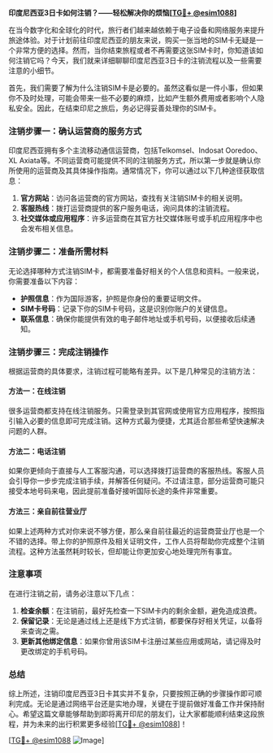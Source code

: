 **印度尼西亚3日卡如何注销？——轻松解决你的烦恼[[TG💪+ @esim1088](https://t.me/s/esim1088)]**

在当今数字化和全球化的时代，旅行者们越来越依赖于电子设备和网络服务来提升旅途体验。对于计划前往印度尼西亚的朋友来说，购买一张当地的SIM卡无疑是一个非常方便的选择。然而，当你结束旅程或者不再需要这张SIM卡时，你知道该如何注销它吗？今天，我们就来详细聊聊印度尼西亚3日卡的注销流程以及一些需要注意的小细节。

首先，我们需要了解为什么注销SIM卡是必要的。虽然这看似是一件小事，但如果你不及时处理，可能会带来一些不必要的麻烦，比如产生额外费用或者影响个人隐私安全。因此，在结束印尼之旅后，务必记得妥善处理你的SIM卡。

### 注销步骤一：确认运营商的服务方式

印度尼西亚拥有多个主流移动通信运营商，包括Telkomsel、Indosat Ooredoo、XL Axiata等。不同运营商可能提供不同的注销服务方式，所以第一步就是确认你所使用的运营商及其具体操作指南。通常情况下，你可以通过以下几种途径获取信息：

1. **官方网站**：访问各运营商的官方网站，查找有关注销SIM卡的相关说明。
2. **客服热线**：拨打运营商提供的客户服务电话，询问具体的注销流程。
3. **社交媒体或应用程序**：许多运营商在其官方社交媒体账号或手机应用程序中也会发布相关信息。

### 注销步骤二：准备所需材料

无论选择哪种方式注销SIM卡，都需要准备好相关的个人信息和资料。一般来说，你需要准备以下内容：

- **护照信息**：作为国际游客，护照是你身份的重要证明文件。
- **SIM卡号码**：记录下你的SIM卡号码，这是识别你账户的关键信息。
- **联系信息**：确保你能提供有效的电子邮件地址或手机号码，以便接收后续通知。

### 注销步骤三：完成注销操作

根据运营商的具体要求，注销过程可能略有差异。以下是几种常见的注销方法：

#### 方法一：在线注销

很多运营商都支持在线注销服务。只需登录到其官网或使用官方应用程序，按照指引输入必要的信息即可完成注销。这种方式最为便捷，尤其适合那些希望快速解决问题的人群。

#### 方法二：电话注销

如果你更倾向于直接与人工客服沟通，可以选择拨打运营商的客服热线。客服人员会引导你一步步完成注销手续，并解答任何疑问。不过请注意，部分运营商可能只接受本地号码来电，因此提前准备好接听国际长途的条件非常重要。

#### 方法三：亲自前往营业厅

如果上述两种方式对你来说不够方便，那么亲自前往最近的运营商营业厅也是一个不错的选择。带上你的护照原件及相关证明文件，工作人员将帮助你完成整个注销流程。这种方法虽然耗时较长，但却能让你更加安心地处理完所有事宜。

### 注意事项

在进行注销之前，请务必注意以下几点：

1. **检查余额**：在注销前，最好先检查一下SIM卡内的剩余金额，避免造成浪费。
2. **保留记录**：无论是通过线上还是线下方式注销，都要保存好相关凭证，以备将来查询之需。
3. **更新其他绑定信息**：如果你曾用该SIM卡注册过某些应用或网站，请记得及时更改绑定的手机号码。

### 总结

综上所述，注销印度尼西亚3日卡其实并不复杂，只要按照正确的步骤操作即可顺利完成。无论是通过网络平台还是实地办理，关键在于提前做好准备工作并保持耐心。希望这篇文章能够帮助到即将离开印尼的朋友们，让大家都能顺利结束这段旅程，并为未来的出行积累更多经验[[TG💪+ @esim1088](https://t.me/s/esim1088)]！

[[TG💪+ @esim1088](https://t.me/s/esim1088) ![Image](https://i.postimg.cc/4NQfJmqS/Snipaste-2025-05-13-00-14-12.png)]